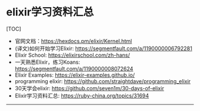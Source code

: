 # elixir学习资料汇总

[TOC]

* 官网文档：https://hexdocs.pm/elixir/Kernel.html
* (译文)如何开始学习Elixir: https://segmentfault.com/a/1190000006792281
* Elixir School: https://elixirschool.com/zh-hans/
* 一天熟悉Elixir，练习Koans: https://segmentfault.com/a/1190000008072624
* Elixir Examples: https://elixir-examples.github.io/
* programming elixir: https://github.com/straightdave/programming_elixir
* 30天学会elixir: https://github.com/seven1m/30-days-of-elixir
* Elixir学习资料汇总: https://ruby-china.org/topics/31694

---
